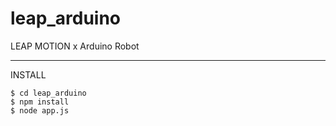 leap_arduino
============

LEAP MOTION x Arduino Robot


-----

INSTALL

    $ cd leap_arduino
    $ npm install
    $ node app.js

